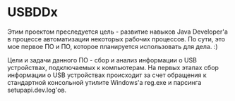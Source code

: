# USBDDx

Этим проектом преследуется цель - развитие навыков Java Developer'а в процессе автоматизации некоторых рабочих процессов. По сути, это мое первое ПО и ПО, которое планируется использовать для дела. :)

Цели и задачи данного ПО - сбор и анализ информации о USB устройствах, подключаемых к компьютерам.
На первых этапах сбор информации о USB устройствах происходит за счет обращения к стандартной консольной утилите Windows'а reg.exe и парсинга setupapi.dev.log'ов.
